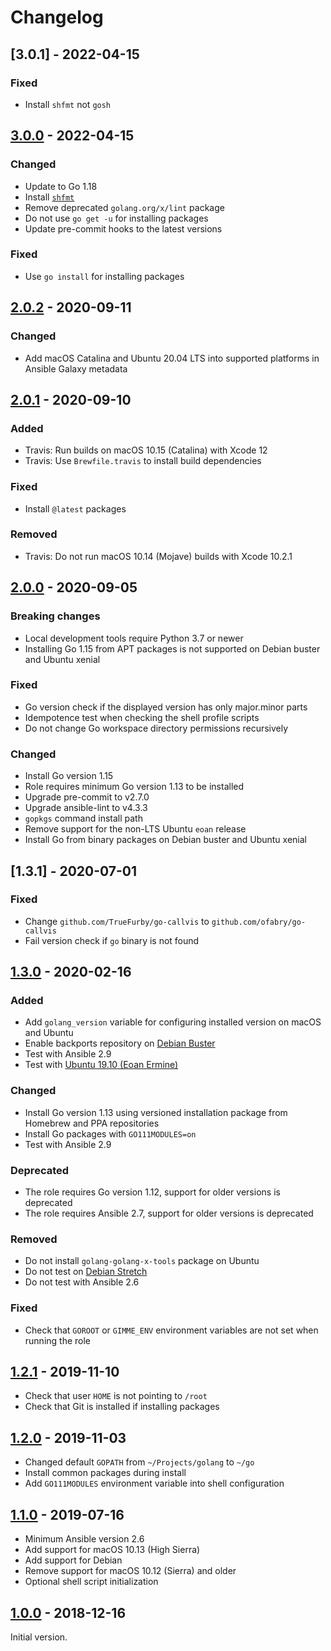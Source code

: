 # Changelog

## [3.0.1] - 2022-04-15

### Fixed

- Install `shfmt` not `gosh`

## [3.0.0] - 2022-04-15

### Changed

- Update to Go 1.18
- Install [`shfmt`](https://github.com/mvdan/sh)
- Remove deprecated `golang.org/x/lint` package
- Do not use `go get -u` for installing packages
- Update pre-commit hooks to the latest versions

### Fixed

- Use `go install` for installing packages

## [2.0.2] - 2020-09-11

### Changed

- Add macOS Catalina and Ubuntu 20.04 LTS into supported platforms in Ansible
  Galaxy metadata

## [2.0.1] - 2020-09-10

### Added

- Travis: Run builds on macOS 10.15 (Catalina) with Xcode 12
- Travis: Use `Brewfile.travis` to install build dependencies

### Fixed

- Install `@latest` packages

### Removed

- Travis: Do not run macOS 10.14 (Mojave) builds with Xcode 10.2.1

## [2.0.0] - 2020-09-05

### Breaking changes

- Local development tools require Python 3.7 or newer
- Installing Go 1.15 from APT packages is not supported on Debian buster and
  Ubuntu xenial

### Fixed

- Go version check if the displayed version has only major.minor parts
- Idempotence test when checking the shell profile scripts
- Do not change Go workspace directory permissions recursively

### Changed

- Install Go version 1.15
- Role requires minimum Go version 1.13 to be installed
- Upgrade pre-commit to v2.7.0
- Upgrade ansible-lint to v4.3.3
- `gopkgs` command install path
- Remove support for the non-LTS Ubuntu `eoan` release
- Install Go from binary packages on Debian buster and Ubuntu xenial

## [1.3.1] - 2020-07-01

### Fixed

- Change `github.com/TrueFurby/go-callvis` to `github.com/ofabry/go-callvis`
- Fail version check if `go` binary is not found

## [1.3.0] - 2020-02-16

### Added

- Add `golang_version` variable for configuring installed version on macOS
  and Ubuntu
- Enable backports repository on [Debian Buster][buster]
- Test with Ansible 2.9
- Test with [Ubuntu 19.10 (Eoan Ermine)][eoan]

### Changed

- Install Go version 1.13 using versioned installation package from Homebrew
  and PPA repositories
- Install Go packages with `GO111MODULES=on`
- Test with Ansible 2.9

### Deprecated

- The role requires Go version 1.12, support for older versions is deprecated
- The role requires Ansible 2.7, support for older versions is deprecated

### Removed

- Do not install `golang-golang-x-tools` package on Ubuntu
- Do not test on [Debian Stretch][stretch]
- Do not test with Ansible 2.6

### Fixed

- Check that `GOROOT` or `GIMME_ENV` environment variables are not set when
  running the role

[eoan]: http://releases.ubuntu.com/19.10/
[buster]: https://wiki.debian.org/DebianBuster
[stretch]: https://wiki.debian.org/DebianStretch

## [1.2.1] - 2019-11-10

- Check that user `HOME` is not pointing to `/root`
- Check that Git is installed if installing packages

## [1.2.0] - 2019-11-03

- Changed default `GOPATH` from `~/Projects/golang` to `~/go`
- Install common packages during install
- Add `GO111MODULES` environment variable into shell configuration

## [1.1.0] - 2019-07-16

- Minimum Ansible version 2.6
- Add support for macOS 10.13 (High Sierra)
- Add support for Debian
- Remove support for macOS 10.12 (Sierra) and older
- Optional shell script initialization

## [1.0.0] - 2018-12-16

Initial version.

[unreleased]: https://github.com/markosamuli/ansible-golang/commits/develop
[3.0.0]: https://github.com/markosamuli/ansible-golang/releases/tag/v3.0.0
[2.0.2]: https://github.com/markosamuli/ansible-golang/releases/tag/v2.0.2
[2.0.1]: https://github.com/markosamuli/ansible-golang/releases/tag/v2.0.1
[2.0.0]: https://github.com/markosamuli/ansible-golang/releases/tag/v2.0.0
[1.3.0]: https://github.com/markosamuli/ansible-golang/releases/tag/v1.3.0
[1.2.1]: https://github.com/markosamuli/ansible-golang/releases/tag/v1.2.1
[1.2.0]: https://github.com/markosamuli/ansible-golang/releases/tag/v1.2.0
[1.1.0]: https://github.com/markosamuli/ansible-golang/releases/tag/v1.1.0
[1.0.0]: https://github.com/markosamuli/ansible-golang/releases/tag/v1.0.0
